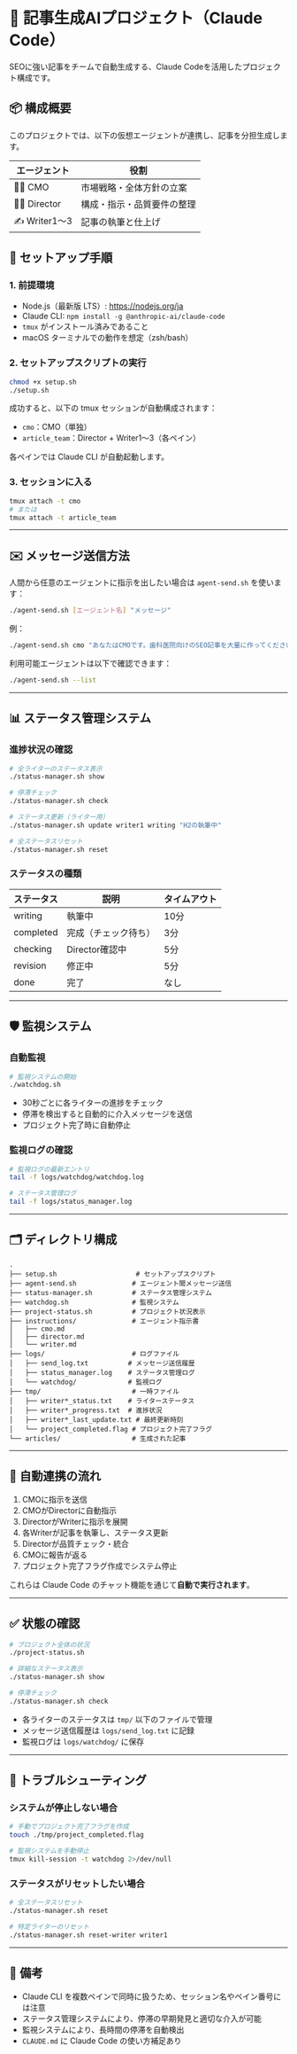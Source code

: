# 🧠 記事生成AIプロジェクト（Claude Code）

SEOに強い記事をチームで自動生成する、Claude Codeを活用したプロジェクト構成です。

## 📦 構成概要

このプロジェクトでは、以下の仮想エージェントが連携し、記事を分担生成します。

| エージェント | 役割 |
|-------------|------|
| 👩‍💼 CMO       | 市場戦略・全体方針の立案 |
| 👨‍💼 Director  | 構成・指示・品質要件の整理 |
| ✍️ Writer1〜3 | 記事の執筆と仕上げ |

## 🚀 セットアップ手順

### 1. 前提環境

- Node.js（最新版 LTS）: https://nodejs.org/ja
- Claude CLI: `npm install -g @anthropic-ai/claude-code`
- `tmux` がインストール済みであること
- macOS ターミナルでの動作を想定（zsh/bash）

### 2. セットアップスクリプトの実行

```bash
chmod +x setup.sh
./setup.sh
```

成功すると、以下の tmux セッションが自動構成されます：

- `cmo`：CMO（単独）
- `article_team`：Director + Writer1〜3（各ペイン）

各ペインでは Claude CLI が自動起動します。

### 3. セッションに入る

```bash
tmux attach -t cmo
# または
tmux attach -t article_team
```

---

## ✉️ メッセージ送信方法

人間から任意のエージェントに指示を出したい場合は `agent-send.sh` を使います：

```bash
./agent-send.sh [エージェント名] "メッセージ"
```

例：

```bash
./agent-send.sh cmo "あなたはCMOです。歯科医院向けのSEO記事を大量に作ってください。"
```

利用可能エージェントは以下で確認できます：

```bash
./agent-send.sh --list
```

---

## 📊 ステータス管理システム

### 進捗状況の確認

```bash
# 全ライターのステータス表示
./status-manager.sh show

# 停滞チェック
./status-manager.sh check

# ステータス更新（ライター用）
./status-manager.sh update writer1 writing "H2の執筆中"

# 全ステータスリセット
./status-manager.sh reset
```

### ステータスの種類

| ステータス | 説明 | タイムアウト |
|-----------|------|-------------|
| writing | 執筆中 | 10分 |
| completed | 完成（チェック待ち） | 3分 |
| checking | Director確認中 | 5分 |
| revision | 修正中 | 5分 |
| done | 完了 | なし |

---

## 🛡️ 監視システム

### 自動監視

```bash
# 監視システムの開始
./watchdog.sh
```

- 30秒ごとに各ライターの進捗をチェック
- 停滞を検出すると自動的に介入メッセージを送信
- プロジェクト完了時に自動停止

### 監視ログの確認

```bash
# 監視ログの最新エントリ
tail -f logs/watchdog/watchdog.log

# ステータス管理ログ
tail -f logs/status_manager.log
```

---

## 🗂 ディレクトリ構成

```
.
├── setup.sh                    # セットアップスクリプト
├── agent-send.sh              # エージェント間メッセージ送信
├── status-manager.sh          # ステータス管理システム
├── watchdog.sh                # 監視システム
├── project-status.sh          # プロジェクト状況表示
├── instructions/              # エージェント指示書
│   ├── cmo.md
│   ├── director.md
│   └── writer.md
├── logs/                      # ログファイル
│   ├── send_log.txt          # メッセージ送信履歴
│   ├── status_manager.log    # ステータス管理ログ
│   └── watchdog/             # 監視ログ
├── tmp/                       # 一時ファイル
│   ├── writer*_status.txt    # ライターステータス
│   ├── writer*_progress.txt  # 進捗状況
│   ├── writer*_last_update.txt # 最終更新時刻
│   └── project_completed.flag # プロジェクト完了フラグ
└── articles/                  # 生成された記事
```

---

## 📡 自動連携の流れ

1. CMOに指示を送信  
2. CMOがDirectorに自動指示  
3. DirectorがWriterに指示を展開  
4. 各Writerが記事を執筆し、ステータス更新
5. Directorが品質チェック・統合  
6. CMOに報告が返る
7. プロジェクト完了フラグ作成でシステム停止

これらは Claude Code のチャット機能を通じて**自動で実行されます**。

---

## ✅ 状態の確認

```bash
# プロジェクト全体の状況
./project-status.sh

# 詳細なステータス表示
./status-manager.sh show

# 停滞チェック
./status-manager.sh check
```

- 各ライターのステータスは `tmp/` 以下のファイルで管理
- メッセージ送信履歴は `logs/send_log.txt` に記録
- 監視ログは `logs/watchdog/` に保存

---

## 🔧 トラブルシューティング

### システムが停止しない場合

```bash
# 手動でプロジェクト完了フラグを作成
touch ./tmp/project_completed.flag

# 監視システムを手動停止
tmux kill-session -t watchdog 2>/dev/null
```

### ステータスがリセットしたい場合

```bash
# 全ステータスリセット
./status-manager.sh reset

# 特定ライターのリセット
./status-manager.sh reset-writer writer1
```

---

## 📝 備考

- Claude CLI を複数ペインで同時に扱うため、セッション名やペイン番号には注意
- ステータス管理システムにより、停滞の早期発見と適切な介入が可能
- 監視システムにより、長時間の停滞を自動検出
- `CLAUDE.md` に Claude Code の使い方補足あり
